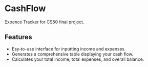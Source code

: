 #  CashFlow
Expence Tracker for CS50 final project.

## Features 
* Esy-to-use interface for inputting income and expenses. 
* Generates a comprehensive table displaying your cash flow. 
* Calculates your total income, total expenses, and overall balance.
